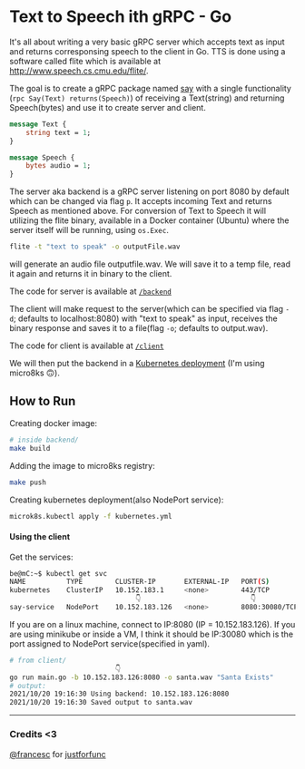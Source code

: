 # Text to Speech ith gRPC - Go

It's all about writing a very basic gRPC server which accepts text as input and returns corresponsing speech to the client in Go. TTS is done using a software called flite which is available at http://www.speech.cs.cmu.edu/flite/.

The goal is to create a gRPC package named [say](./say) with a single functionality (`rpc Say(Text) returns(Speech)`) of receiving a Text(string) and returning Speech(bytes) and use it to create server and client.

```proto
message Text {
    string text = 1;
}

message Speech {
    bytes audio = 1;
}
```

The server aka backend is a gRPC server listening on port 8080 by default which can be changed via flag `p`. It accepts incoming Text and returns Speech as mentioned above. For conversion of Text to Speech it will utilizing the flite binary, available in a Docker container (Ubuntu) where the server itself will be running, using `os.Exec`.

```sh
flite -t "text to speak" -o outputFile.wav
```
will generate an audio file outputfile.wav. We will save it to a temp file, read it again and returns it in binary to the client.

The code for server is available at [`/backend`](./backend)


The client will make request to the server(which can be specified via flag `-d`; defaults to localhost:8080) with "text to speak" as input, receives the binary response and saves it to a file(flag `-o`; defaults to output.wav).

The code for client is available at [`/client`](./client)

We will then put the backend in a [Kubernetes deployment](./backend/kubernetes.yml) (I'm using micro8ks 🙃).

## How to Run
Creating docker image:
```sh
# inside backend/
make build
```
Adding the image to micro8ks registry:
```sh
make push
```
Creating kubernetes deployment(also NodePort service):
```sh
microk8s.kubectl apply -f kubernetes.yml
```
#### Using the client
Get the services:
```sh
be@mC:~$ kubectl get svc
NAME          TYPE        CLUSTER-IP       EXTERNAL-IP   PORT(S)          AGE
kubernetes    ClusterIP   10.152.183.1     <none>        443/TCP          32h
                               👇                           👇
say-service   NodePort    10.152.183.126   <none>        8080:30080/TCP   3h38m
```
If you are on a linux machine, connect to IP:8080 (IP = 10.152.183.126). If you are using minikube or inside a VM, I think it should be IP:30080 which is the port assigned to NodePort service(specified in yaml).

```sh
# from client/
                          👇 
go run main.go -b 10.152.183.126:8080 -o santa.wav "Santa Exists"
# output:
2021/10/20 19:16:30 Using backend: 10.152.183.126:8080
2021/10/20 19:16:30 Saved output to santa.wav
```

---
### Credits <3
[@francesc](https://twitter.com/francesc) for [justforfunc](https://www.youtube.com/c/justforfunc)